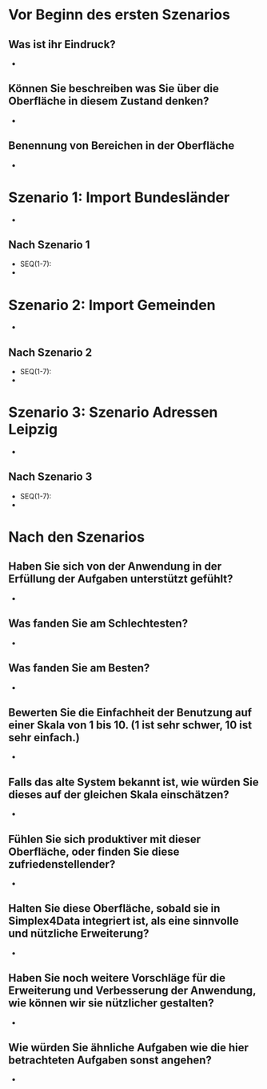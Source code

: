 # Vor Beginn des ersten Szenarios
## Was ist ihr Eindruck?
- 

## Können Sie beschreiben was Sie über die Oberfläche in diesem Zustand denken?
- 

## Benennung von Bereichen in der Oberfläche
- 


# Szenario 1: Import Bundesländer
- 

## Nach Szenario 1
- SEQ(1-7): 
- 

# Szenario 2: Import Gemeinden
- 

## Nach Szenario 2
- SEQ(1-7): 
- 

# Szenario 3: Szenario Adressen Leipzig
- 

## Nach Szenario 3
- SEQ(1-7): 
- 


# Nach den Szenarios
## Haben Sie sich von der Anwendung in der Erfüllung der Aufgaben unterstützt gefühlt?
- 

## Was fanden Sie am Schlechtesten?
- 

## Was fanden Sie am Besten?
- 

## Bewerten Sie die Einfachheit der Benutzung auf einer Skala von 1 bis 10. (1 ist sehr schwer, 10 ist sehr einfach.)
- 

## Falls das alte System bekannt ist, wie würden Sie dieses auf der gleichen Skala einschätzen?
- 

## Fühlen Sie sich produktiver mit dieser Oberfläche, oder finden Sie diese zufriedenstellender?
- 

## Halten Sie diese Oberfläche, sobald sie in Simplex4Data integriert ist, als eine sinnvolle und nützliche Erweiterung?
- 

## Haben Sie noch weitere Vorschläge für die Erweiterung und Verbesserung der Anwendung, wie können wir sie nützlicher gestalten?
- 

## Wie würden Sie ähnliche Aufgaben wie die hier betrachteten Aufgaben sonst angehen?
- 
